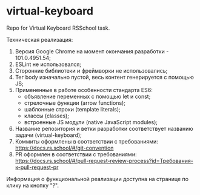 # virtual-keyboard
Repo for Virtual Keyboard RSSchool task.

Техническая реализация:
1. Версия Google Chrome на момент окончания разработки - 101.0.4951.54;
2. ESLint не использовался;
3. Сторонние библиотеки и фреймворки не использовались;
4. Тег body изначально пустой, весь контент генерируется с помощью JS;
5. Примененные в работе особенности стандарта ES6:
   - объявление переменных с помощью let и const;
   - стрелочные функции (arrow functions);
   - шаблонные строки (template literals);
   - классы (classes);
   - встроенные JS модули (native JavaScript modules);
6. Название репозитория и ветки разработки соответствует названию задачи (virtual-keyboard);
7. Коммиты оформлены в соответствии с требованиями: https://docs.rs.school/#/git-convention
8. PR оформлен в соответствии с требованиями: https://docs.rs.school/#/pull-request-review-process?id=Требования-к-pull-request-pr

Информация о функциональной реализации доступна на странице по клику на кнопку "?".
